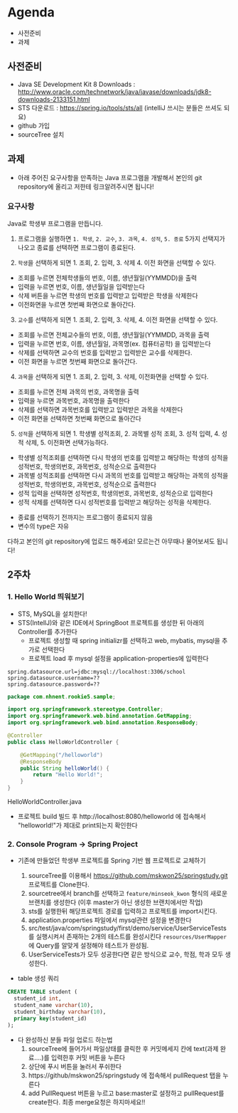 ﻿

# Agenda
* 사전준비
* 과제

## 사전준비

* Java SE Development Kit 8 Downloads : http://www.oracle.com/technetwork/java/javase/downloads/jdk8-downloads-2133151.html
* STS 다운로드 : https://spring.io/tools/sts/all
(intelliJ 쓰시는 분들은 쓰셔도 되요)
* github 가입
* sourceTree 설치

## 과제
* 아래 주어진 요구사항을 만족하는 Java 프로그램을 개발해서 본인의 git repository에 올리고 저한테 링크알려주시면 됩니다!

### 요구사항
Java로 학생부 프로그램을 만듭니다.

1. 프로그램을 실행하면 `1. 학생`, `2. 교수`, `3. 과목`, `4. 성적`, `5. 종료` 5가지 선택지가 나오고 종료를 선택하면 프로그램이 종료된다.

2. `학생`을 선택하게 되면 1. 조회, 2. 입력, 3. 삭제 4. 이전 화면을 선택할 수 있다.

  - 조회를 누르면 전체학생들의 번호, 이름, 생년월일(YYMMDD)을 출력
  - 입력을 누르면 번호, 이름, 생년월일을 입력받는다
  - 삭제 버튼을 누르면 학생의 번호를 입력받고 입력받은 학생을 삭제한다
  - 이전화면을 누르면 첫번째 화면으로 돌아간다.

3. `교수`를 선택하게 되면 1. 조회, 2. 입력, 3. 삭제, 4. 이전 화면을 선택할 수 있다.

  - 조회를 누르면 전체교수들의 번호, 이름, 생년월일(YYMMDD, 과목을 출력
  - 입력을 누르면 번호, 이름, 생년월일, 과목명(ex. 컴퓨터공학) 을 입력받는다
  - 삭제를 선택하면 교수의 번호를 입력받고 입력받은 교수를 삭제한다.
  - 이전 화면을 누르면 첫번째 화면으로 돌아간다.

4. `과목`을 선택하게 되면 1. 조회, 2. 입력, 3. 삭제, 이전화면을 선택할 수 있다.

  - 조회를 누르면 전체 과목의 번호, 과목명을 출력
  - 입력을 누르면 과목번호, 과목명을 출력한다
  - 삭제를 선택하면 과목번호를 입력받고 입력받은 과목을 삭제한다
  - 이전 화면을 선택하면 첫번째 화면으로 돌아간다

5. `성적`을 선택하게 되면 1. 학생별 성적조회, 2. 과목별 성적 조회, 3. 성적 입력, 4. 성적 삭제, 5. 이전화면 선택가능하다.

  - 학생별 성적조회를 선택하면 다시 학생의 번호를 입력받고 해당하는 학생의 성적을 성적번호, 학생의번호, 과목번호, 성적순으로 출력한다
  - 과목별 성적조회를 선택하면 다시 과목의 번호를 입력받고 해당하는 과목의 성적을 성적번호, 학생의번호, 과목번호, 성적순으로 출력한다
  - 성적 입력을 선택하면 성적번호, 학생의번호, 과목번호, 성적순으로 입력한다
  - 성적 삭제를 선택하면 다시 성적번호를 입력받고 해당하는 성적을 삭제한다.

* 종료를 선택하기 전까지는 프로그램이 종료되지 않음
* 변수의 type은 자유

다하고 본인의 git repository에 업로드 해주세요!
모르는건 아무때나 물어보셔도 됩니다!

## 2주차

### 1. Hello World 띄워보기
* STS, MySQL을 설치한다!
* STS(IntellJ)와 같은 IDE에서 SpringBoot 프로젝트를 생성한 뒤 아래의 Controller를 추가한다
  - 프로젝트 생성할 때 spring initializr를 선택하고 web, mybatis, mysql을 추가로 선택한다
  - 프로젝트 load 후 mysql 설정을 application-properties에 입력한다

```
spring.datasource.url=jdbc:mysql://localhost:3306/school
spring.datasource.username=??
spring.datasource.password=??
```


```java
package com.nhnent.rookie5.sample;

import org.springframework.stereotype.Controller;
import org.springframework.web.bind.annotation.GetMapping;
import org.springframework.web.bind.annotation.ResponseBody;

@Controller
public class HelloWorldController {

    @GetMapping("/helloworld")
    @ResponseBody
    public String helloWorld() {
        return "Hello World!";
    }
}
```

HelloWorldController.java

* 프로젝트 build 빌드 후 http://localhost:8080/helloworld 에 접속해서 "helloworld!"가 제대로 print되는지 확인한다

### 2. Console Program -> Spring Project
* 기존에 만들었던 학생부 프로젝트를 Spring 기반 웹 프로젝트로 교체하기
  1. sourceTree를 이용해서 https://github.com/mskwon25/springstudy.git 프로젝트를 Clone한다.
  2. sourcetree에서 branch를 선택하고 `feature/minseok_kwon` 형식의 새로운 브랜치를 생성한다
  (이후 master가 아닌 생성한 브랜치에서만 작업)
  3. sts를 실행한뒤 해당프로젝트 경로를 입력하고 프로젝트를 import시킨다.
  4. application.properties 파일에서 mysql관련 설정을 변경한다
  5. src/test/java/com/springstudy/first/demo/service/UserServiceTests를 실행시켜서 존재하는 2개의 테스트를 완성시킨다
  `resources/UserMapper`에 Query를 알맞게 설정해야 테스트가 완성됨.
  6. UserServiceTests가 모두 성공한다면 같은 방식으로 교수, 학점, 학과 모두 생성한다.


* table 생성 쿼리
```sql
CREATE TABLE student (
  student_id int,
  student_name varchar(10),
  student_birthday varchar(10),
  primary key(student_id)
);
```

* 다 완성하신 분들 파일 업로드 하는법
  1. sourceTree에 들어가서 파일상태를 클릭한 후 커밋메세지 칸에
  text(과제 완료....)를 입력한후 커밋 버튼을 누른다
  2. 상단에 푸시 버튼을 눌러서 푸쉬한다
  3. https://github/mskwon25/springstudy 에 접속해서 pullRequest 탭을 누른다
  4. add PullRequest 버튼을 누르고 base:master로 설정하고 pullRequest를 create한다. 최종 merge요청은 하지마세요!!
